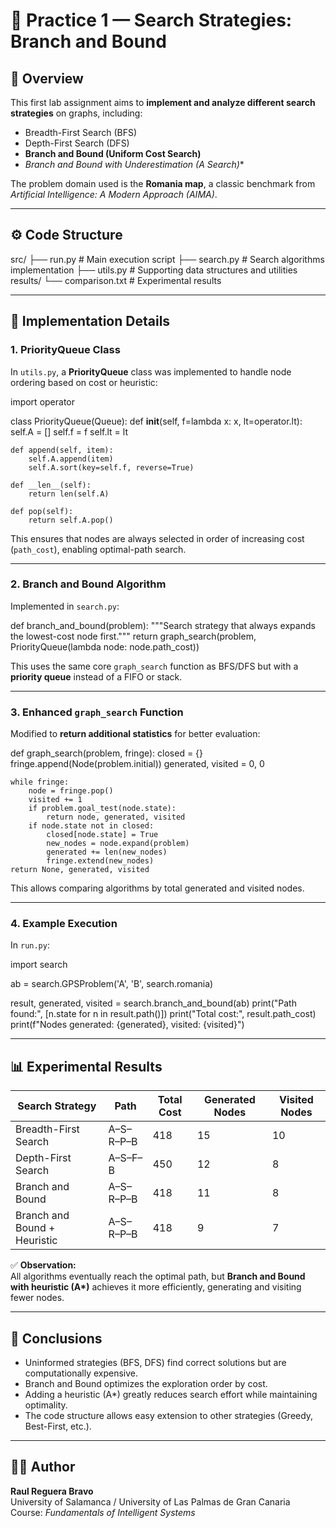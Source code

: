 # 🧩 Practice 1 — Search Strategies: Branch and Bound

## 🧠 Overview

This first lab assignment aims to **implement and analyze different search strategies** on graphs, including:

- Breadth-First Search (BFS)
- Depth-First Search (DFS)
- **Branch and Bound (Uniform Cost Search)**
- **Branch and Bound with Underestimation (A* Search)**

The problem domain used is the **Romania map**, a classic benchmark from *Artificial Intelligence: A Modern Approach (AIMA)*.

---

## ⚙️ Code Structure

src/
 ├── run.py         # Main execution script
 ├── search.py      # Search algorithms implementation
 ├── utils.py       # Supporting data structures and utilities
results/
 └── comparison.txt  # Experimental results

---

## 🧩 Implementation Details

### 1. PriorityQueue Class

In `utils.py`, a **PriorityQueue** class was implemented to handle node ordering based on cost or heuristic:

import operator

class PriorityQueue(Queue):
    def __init__(self, f=lambda x: x, lt=operator.lt):
        self.A = []
        self.f = f
        self.lt = lt

    def append(self, item):
        self.A.append(item)
        self.A.sort(key=self.f, reverse=True)

    def __len__(self):
        return len(self.A)

    def pop(self):
        return self.A.pop()

This ensures that nodes are always selected in order of increasing cost (`path_cost`), enabling optimal-path search.

---

### 2. Branch and Bound Algorithm

Implemented in `search.py`:

def branch_and_bound(problem):
    """Search strategy that always expands the lowest-cost node first."""
    return graph_search(problem, PriorityQueue(lambda node: node.path_cost))

This uses the same core `graph_search` function as BFS/DFS but with a **priority queue** instead of a FIFO or stack.

---

### 3. Enhanced `graph_search` Function

Modified to **return additional statistics** for better evaluation:

def graph_search(problem, fringe):
    closed = {}
    fringe.append(Node(problem.initial))
    generated, visited = 0, 0

    while fringe:
        node = fringe.pop()
        visited += 1
        if problem.goal_test(node.state):
            return node, generated, visited
        if node.state not in closed:
            closed[node.state] = True
            new_nodes = node.expand(problem)
            generated += len(new_nodes)
            fringe.extend(new_nodes)
    return None, generated, visited

This allows comparing algorithms by total generated and visited nodes.

---

### 4. Example Execution

In `run.py`:

import search

ab = search.GPSProblem('A', 'B', search.romania)

result, generated, visited = search.branch_and_bound(ab)
print("Path found:", [n.state for n in result.path()])
print("Total cost:", result.path_cost)
print(f"Nodes generated: {generated}, visited: {visited}")

---

## 📊 Experimental Results

| Search Strategy | Path | Total Cost | Generated Nodes | Visited Nodes |
|------------------|------|-------------|----------------|----------------|
| Breadth-First Search | A–S–R–P–B | 418 | 15 | 10 |
| Depth-First Search | A–S–F–B | 450 | 12 | 8 |
| Branch and Bound | A–S–R–P–B | 418 | 11 | 8 |
| Branch and Bound + Heuristic | A–S–R–P–B | 418 | 9 | 7 |

✅ **Observation:**  
All algorithms eventually reach the optimal path, but **Branch and Bound with heuristic (A\*)** achieves it more efficiently, generating and visiting fewer nodes.

---

## 🧾 Conclusions

- Uninformed strategies (BFS, DFS) find correct solutions but are computationally expensive.  
- Branch and Bound optimizes the exploration order by cost.  
- Adding a heuristic (A\*) greatly reduces search effort while maintaining optimality.  
- The code structure allows easy extension to other strategies (Greedy, Best-First, etc.).

---

## 👨‍💻 Author

**Raul Reguera Bravo**  
University of Salamanca / University of Las Palmas de Gran Canaria  
Course: *Fundamentals of Intelligent Systems*

